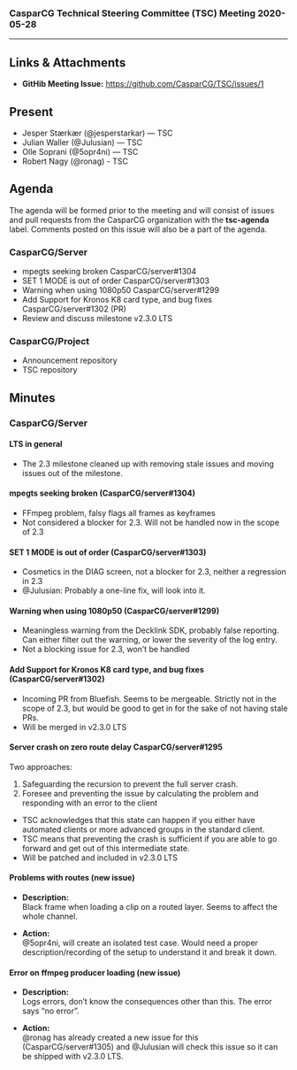 ### CasparCG Technical Steering Committee (TSC) Meeting 2020-05-28
---

## Links & Attachments
* **GitHib Meeting Issue:** https://github.com/CasparCG/TSC/issues/1

## Present
* Jesper Stærkær (@jesperstarkar) — TSC
* Julian Waller (@Julusian) — TSC
* Olle Soprani (@5opr4ni) — TSC
* Robert Nagy (@ronag) - TSC


## Agenda
The agenda will be formed prior to the meeting and will consist of issues and pull requests from the CasparCG organization with the **tsc-agenda** label. Comments posted on this issue will also be a part of the agenda.

### CasparCG/Server
* mpegts seeking broken CasparCG/server#1304
* SET 1 MODE is out of order CasparCG/server#1303
* Warning when using 1080p50 CasparCG/server#1299
* Add Support for Kronos K8 card type, and bug fixes CasparCG/server#1302 (PR)
* Review and discuss milestone v2.3.0 LTS

### **CasparCG/Project**
* Announcement repository
* TSC repository


## Minutes
### CasparCG/Server
#### LTS in general
* The 2.3 milestone cleaned up with removing stale issues and moving issues out of the milestone.

#### mpegts seeking broken (CasparCG/server#1304)
* FFmpeg problem, falsy flags all frames as keyframes
* Not considered a blocker for 2.3. Will not be handled now in the scope of 2.3

#### SET 1 MODE is out of order (CasparCG/server#1303)
* Cosmetics in the DIAG screen, not a blocker for 2.3, neither a regression in 2.3
* @Julusian: Probably a one-line fix, will look into it.

#### Warning when using 1080p50 (CasparCG/server#1299)
* Meaningless warning from the Decklink SDK, probably false reporting. Can either filter out the warning, or lower the severity of the log entry.
* Not a blocking issue for 2.3, won’t be handled

#### Add Support for Kronos K8 card type, and bug fixes (CasparCG/server#1302)
* Incoming PR from Bluefish. Seems to be mergeable. Strictly not in the scope of 2.3, but would be good to get in for the sake of not having stale PRs.
* Will be merged in v2.3.0 LTS

#### Server crash on zero route delay CasparCG/server#1295
Two approaches: 
1. Safeguarding the recursion to prevent the full server crash. 
2. Foresee and preventing the issue by calculating the problem and responding with an error to the client

* TSC acknowledges that this state can happen if you either have automated clients or more advanced groups in the standard client.
* TSC means that preventing the crash is sufficient if you are able to go forward and get out of this intermediate state. 
* Will be patched and included in v2.3.0 LTS

#### Problems with routes (new issue)
* **Description:**  
Black frame when loading a clip on a routed layer. Seems to affect the whole channel.

* **Action:**  
@5opr4ni, will create an isolated test case. Would need a proper description/recording of the setup to understand it and break it down. 

#### Error on ffmpeg producer loading (new issue)
* **Description:**  
Logs errors, don’t know the consequences other than this. The error says “no error”.

* **Action:**  
@ronag has already created a new issue for this (CasparCG/server#1305) and @Julusian will check this issue so it can be shipped with v2.3.0 LTS.
